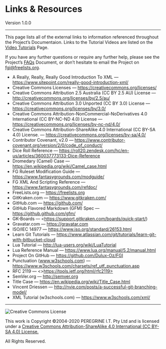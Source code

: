 # Links &amp; Resources

Version 1.0.0

---

This page lists all of the external links to information referenced throughout the Project&rsquo;s Documentaion. Links to the Tutorial Videos are listed on the [Video Tutorials](https://github.com/Dulux-Oz/FGI/Project_Documentation/Video_Tutorials.md) Page.

If you have any further questions or require any further help, please see the Project&rsquo;s [FAQs](https://github.com/Dulux-Oz/FGI/master/Project_Documentation/FAQs.md) Document, or don&rsquo;t hesitate to email the Project on <fgi@freelists.org>.

- A Really, Really, Really Good Introduction To XML &mdash; <https://www.sitepoint.com/really-good-introduction-xml/>
- Creative Commons Licenses &mdash; <https://creativecommons.org/licenses/>
- Creative Commons Attribution 2.5 Australia (CC BY 2.5 AU) License &mdash; <http://creativecommons.org/licenses/by/2.5/au/>
- Creative Commons Attribution 3.0 Unported (CC BY 3.0) License &mdash; <https://creativecommons.org/licenses/by/3.0/>
- Creative Commons Attribution-NonCommercial-NoDerivatives 4.0 International (CC BY-NC-ND 4.0) License &mdash; <https://creativecommons.org/licenses/by-nc-nd/4.0/>
- Creative Commons Attribution-ShareAlike 4.0 International (CC BY-SA 4.0) License. &mdash; <https://creativecommons.org/licenses/by-sa/4.0/>
- Contributor Covenant, v2.0 &mdash; <https://www.contributor-covenant.org/version/2/0/code_of_conduct/>
- Dice Roll Reference &mdash; <https://roll20.zendesk.com/hc/en-us/articles/360037773133-Dice-Reference>
- Dromedary (Camel) Case &mdash; <https://en.wikipedia.org/wiki/Camel_case.html>
- FG Ruleset Modification Guide &mdash; <https://www.fantasygrounds.com/modguide/>
- FG XML And Scripting Reference &mdash; <https://www.fantasygrounds.com/refdoc/>
- FreeLists.org &mdash; <https://freelists.org>
- GitKraken.com &mdash; <https://www.gitkraken.com/>
- GitHub.com &mdash; <https://github.com/>
- GitHub Flavored Markdown (GFM) Spec &mdash; <https://github.github.com/gfm/>
- GK-Boards &mdash; <https://support.gitkraken.com/boards/quick-start/)
- Gravatar.com &mdash; <https://gravatar.com>
- ISO/IEC 14977 &mdash; <https://www.iso.org/standard/26153.html>
- Learn Git Tutorials &mdash; <https://www.atlassian.com/git/tutorials/learn-git-with-bitbucket-cloud>
- Lua Tutorial &mdash; <http://lua-users.org/wiki/LuaTutorial>
- Lua Reference Manual &mdash; <https://www.lua.org/manual/5.2/manual.html>
- Project On GitHub &mdash; <https://github.com/Dulux-Oz/FGI>
- Punctuation (www.w3schools.com) &mdash; <https://www.w3schools.com/charsets/ref_utf_punctuation.asp>
- RFC 2119 &mdash; <>https://tools.ietf.org/html/rfc2119>
- SemVer.org &mdash; <http://semver.org>
- Title Case &mdash; <https://en.wikipedia.org/wiki/Title_Case.html>
- Vincent Driessen &mdash; <http://nvie.com/posts/a-successful-git-branching-model/>
- XML Tutorial (w3schools.com) &mdash; <https://www.w3schools.com/xml/>

---

![Creative Commons License](https://i.creativecommons.org/l/by-sa/4.0/88x31.png "Creative Commons License")

This work is Copyright &copy;2004-2020 PEREGRINE I.T. Pty Ltd and is licensed under a [Creative Commons Attribution-ShareAlike 4.0 International (CC BY-SA 4.0) License.](https://creativecommons.org/licenses/by-sa/4.0/)

All Rights Reserved.
